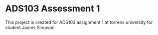 # ADS103 Assessment 1
This project is created for ADS103 assignment 1 at torrens university for student James Simpson

